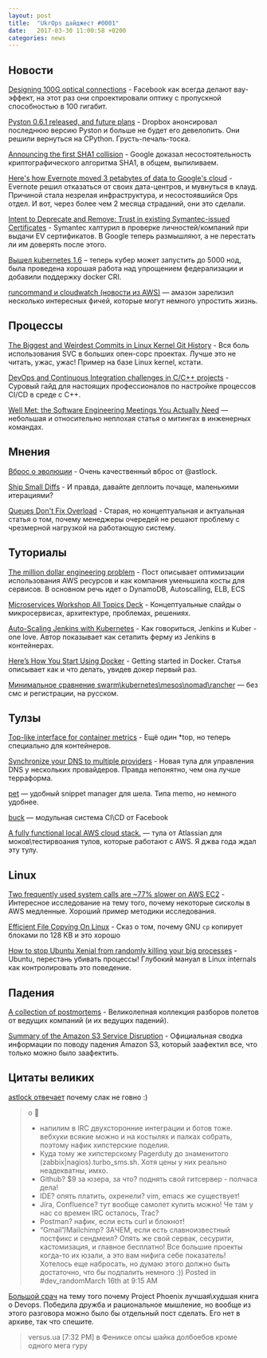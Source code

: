 ```yaml
---
layout: post
title:  "UkrOps дайджест #0001"
date:   2017-03-30 11:00:58 +0200
categories: news
---
```



Новости
-------
[Designing 100G optical connections](https://code.facebook.com/posts/1633153936991442/designing-100g-optical-connections) - Facebook как всегда делают вау-эффект, на этот раз они спроектировали оптику с пропускной способностью в 100 гигабит.  

[Pyston 0.6.1 released, and future plans](https://blog.pyston.org/2017/01/31/pyston-0-6-1-released-and-future-plans/) - Dropbox анонсировал последнюю версию Pyston и больше не будет его девелопить. Они решили вернуться на CPython. Грусть-печаль-тоска.

[Announcing the first SHA1 collision](https://security.googleblog.com/2017/02/announcing-first-sha1-collision.html) - Google доказал несостоятельность криптографического алгоритма SHA1, в общем, выпиливаем.

[Here's how Evernote moved 3 petabytes of data to Google's cloud](http://www.pcworld.com/article/3167594/data-center-cloud/heres-how-evernote-moved-3-petabytes-of-data-to-googles-cloud.html) - Evernote решил отказаться от своих дата-центров, и мувнуться в клауд. Причиной стала незрелая инфраструктура, и несостоявшийся Ops отдел. И вот, через более чем 2 месяца страданий, они это сделали.

[Intent to Deprecate and Remove: Trust in existing Symantec-issued Certificates](https://groups.google.com/a/chromium.org/forum/#!msg/blink-dev/eUAKwjihhBs/rpxMXjZHCQAJ) - Symantec халтурил в проверке личностей/компаний при выдачи EV сертификатов. В Google теперь размышляют, а не перестать ли им доверять после этого.

[Вышел kubernetes 1.6](https://github.com/kubernetes/kubernetes/blob/master/CHANGELOG.md/#v160) – теперь кубер может запустить до 5000 нод, была проведена хорошая работа над упрощением федерализации и добавили поддержку docker CRI. 

[runcommand и cloudwatch (новости из AWS)](https://dvps.blog/run-command-i-cloud-watch-novosti-iz-aws/) — амазон зарелизил несколько интересных фичей, которые могут немного упростить жизнь. 


Процессы
--------
[The Biggest and Weirdest Commits in Linux Kernel Git History](https://www.destroyallsoftware.com/blog/2017/the-biggest-and-weirdest-commits-in-linux-kernel-git-history) - Вся боль использования SVC в больших опен-сорс проектах. Лучше это не читать, ужас, ужас! Пример на базе Linux kernel, кстати.

[DevOps and Continuous Integration challenges in C/C++ projects](http://blog.conan.io/2017/03/14/Devops-and-Continouous-Integration-Challenges-in-C-C++-Projects.html) - Суровый гайд для настоящих профессионалов по настройке процессов CI/CD в среде с C++.

[Well Met: the Software Engineering Meetings You Actually Need](https://truss.works/blog/2017/2/3/well-met-the-software-engineering-meetings-you-actually-need) — небольшая и относительно неплохая статья о митингах в инженерных командах. 


Мнения
------
[Вброс о эволюции](https://ukrops.slack.com/archives/dev_random/p1489648547087416) - Очень качественный вброс от @astlock.

[Ship Small Diffs](https://blog.skyliner.io/ship-small-diffs-741308bec0d1) - И правда, давайте деплоить почаще, маленькими итерациями? 

[Queues Don't Fix Overload](http://ferd.ca/queues-don-t-fix-overload.html) - Старая, но концептуальная и актуальная статья о том, почему менеджеры очередей не решают проблему с чрезмерной нагрузкой на работающую систему.


Туториалы
---------
[The million dollar engineering problem](https://segment.com/blog/the-million-dollar-eng-problem/) - Пост описывает оптимизации использования AWS ресурсов и как компания уменьшила косты для сервисов. В основном речь идет о DynamoDB, Autoscalling, ELB, ECS

[Microservices Workshop All Topics Deck](https://www.slideshare.net/adriancockcroft/microservices-workshop-all-topics-deck-2016) - Концептуальные слайды о микросервисах, архитектуре, проблемах, решениях.

[Auto-Scaling Jenkins with Kubernetes](http://www.monkeylittle.com/blog/2017/02/09/autoscaling-jenkins-with-kubernetes.html) - Как говориться, Jenkins и Kuber - one love. Автор показывает как сетапить ферму из Jenkins в контейнерах.

[Here’s How You Start Using Docker](http://djangostars.com/blog/heres-how-you-start-using-docker/) - Getting started in Docker. Статья описывает как и что делать, увидев докер первый раз. 

[Минимальное сравнение swarm\kubernetes\mesos\nomad\rancher](https://dvps.blog/minimalnoie-sravnieniie-swarm-kubernetes-mesos-nomad-rancher/) — без смс и регистрации, на русском. 


Тулзы
-----
[Top-like interface for container metrics](https://github.com/bcicen/ctop) - Ещё один *top, но теперь специально для контейнеров.

[Synchronize your DNS to multiple providers](https://github.com/StackExchange/dnscontrol) - Новая тула для управления DNS у нескольких провайдеров. Правда непонятно, чем она лучше терраформа.

[pet](https://github.com/knqyf263/pet) — удобный snippet manager для шела. Типа memo, но немного удобнее. 

[buck](https://buckbuild.com) — модульная система CI\CD от Facebook


[A fully functional local AWS cloud stack.](https://github.com/atlassian/localstack) —  тула от Atlassian для моков\тестирвоания тулов, которые работают с AWS. Я джва года ждал эту тулу. 

Linux
-----
[Two frequently used system calls are ~77% slower on AWS EC2](https://blog.packagecloud.io/eng/2017/03/08/system-calls-are-much-slower-on-ec2/) - Интересное исследование на тему того, почему некоторые сисколы в AWS медленные. Хороший пример методики исследования.

[Efficient File Copying On Linux](https://eklitzke.org/efficient-file-copying-on-linux) - Cказ о том, почему GNU `cp` копирует блоками по 128 KB и это хорошо

[How to stop Ubuntu Xenial from randomly killing your big processes](https://blog.meteor.com/how-to-stop-ubuntu-xenial-from-randomly-killing-your-big-processes-4a3e2d09323f) - Ubuntu, перестань убивать процессы! Глубокий мануал в Linux internals как контролировать это поведение.


Падения
-------
[A collection of postmortems](https://github.com/danluu/post-mortems) - Великолепная коллекция разборов полетов от ведущих компаний (и их ведущих падений).

[Summary of the Amazon S3 Service Disruption](https://aws.amazon.com/ru/message/41926/) - Официальная сводка информации по поводу падения Amazon S3, который заафектил все, что только можно было заафектить.


Цитаты великих
--------------

[astlock отвечает](https://ukrops.slackarchive.io/dev_random/page-86/ts-1489648547087416) почему слак не говно :) 
> о :slightly_smiling_face:
> - напилим в IRC двухсторонние интеграции и ботов тоже. вебхуки всякие можно и на костылях и палках собрать, поэтому нафик хипстерские поделия.
> - Куда тому же хипстерскому Pagerduty до знаменитого (zabbix|nagios).turbo_sms.sh. Хотя цены у них реально неадекватны, имхо.
> - Github? $9 за юзера, за что? поднять свой гитсервер - полчаса дела! 
> - IDE? опять платить, охренели? vim, emacs же существует!
> - Jira, Confluence? тут вообще самолет купить можно! Че там у нас со времен IRC осталось, Trac? 
> - Postman? нафик, если есть curl и блокнот!
> - “Gmail”/Mailchimp? ЗАЧЕМ, если есть славноизвестный постфикс и сендмеил? Опять же свой сервак, сесурити, кастомизация, и главное бесплатно! Все большие проекты когда-то их юзали, а это вам нифига себе показатель!
> Хотелось еще набросать, но думаю этого должно быть достаточно, что бы подпалить немного :))
> Posted in #dev_randomMarch 16th at 9:15 AM

[Большой срач](https://ukrops.slack.com/archives/C2ALCPURW/p1489426379038103) на тему того почему Project Phoenix лучшая\худшая книга о Devops. Победила дружба и рациональное мышление, но вообще из этого разговора можно было бы отдельный пост сделать. Его нет в архиве, так что спешите. 

> versus.ua [7:32 PM] 
> в Фениксе опсы  шайка долбоебов кроме одного мега гуру
